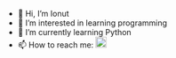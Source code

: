 - 👋 Hi, I’m Ionut
- 👀 I’m interested in learning programming
- 🌱 I’m currently learning Python
- 📫 How to reach me: [<img src='https://cdn.jsdelivr.net/npm/simple-icons@3.0.1/icons/linkedin.svg' alt='linkedin' height='20'>](https://www.linkedin.com/in/ionut-manea-45132418a//)  

<!---
Ionut0954/Ionut0954 is a ✨ special ✨ repository because its `README.md` (this file) appears on your GitHub profile.
You can click the Preview link to take a look at your changes.
--->
